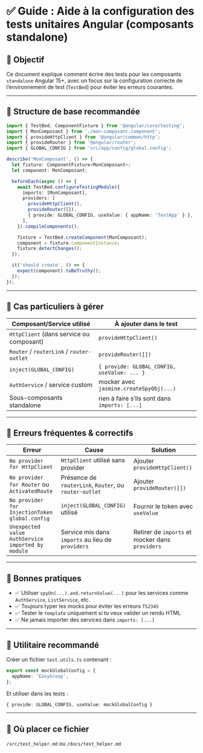 # ✅ Guide : Aide à la configuration des tests unitaires Angular (composants standalone)

## 🎯 Objectif

Ce document explique comment écrire des tests pour les composants `standalone` Angular 15+, avec un focus sur la configuration correcte de l’environnement de test (`TestBed`) pour éviter les erreurs courantes.

---

## 🧱 Structure de base recommandée

```ts
import { TestBed, ComponentFixture } from '@angular/core/testing';
import { MonComposant } from './mon-composant.component';
import { provideHttpClient } from '@angular/common/http';
import { provideRouter } from '@angular/router';
import { GLOBAL_CONFIG } from 'src/app/config/global.config';

describe('MonComposant', () => {
  let fixture: ComponentFixture<MonComposant>;
  let component: MonComposant;

  beforeEach(async () => {
    await TestBed.configureTestingModule({
      imports: [MonComposant],
      providers: [
        provideHttpClient(),
        provideRouter([]),
        { provide: GLOBAL_CONFIG, useValue: { appName: 'TestApp' } },
      ],
    }).compileComponents();

    fixture = TestBed.createComponent(MonComposant);
    component = fixture.componentInstance;
    fixture.detectChanges();
  });

  it('should create', () => {
    expect(component).toBeTruthy();
  });
});
```

---

## 🧪 Cas particuliers à gérer

| Composant/Service utilisé | À ajouter dans le test |
|---------------------------|-------------------------|
| `HttpClient` (dans service ou composant) | `provideHttpClient()` |
| `Router` / `routerLink` / `router-outlet` | `provideRouter([])` |
| `inject(GLOBAL_CONFIG)` | `{ provide: GLOBAL_CONFIG, useValue: ... }` |
| `AuthService` / service custom | mocker avec `jasmine.createSpyObj(...)` |
| Sous-composants standalone | rien à faire s’ils sont dans `imports: [...]` |

---

## 🛑 Erreurs fréquentes & correctifs

| Erreur | Cause | Solution |
|-------|-------|----------|
| `No provider for HttpClient` | `HttpClient` utilisé sans provider | Ajouter `provideHttpClient()` |
| `No provider for Router` ou `ActivatedRoute` | Présence de `routerLink`, `Router`, ou `router-outlet` | Ajouter `provideRouter([])` |
| `No provider for InjectionToken global.config` | `inject(GLOBAL_CONFIG)` utilisé | Fournir le token avec `useValue` |
| `Unexpected value AuthService imported by module` | Service mis dans `imports` au lieu de `providers` | Retirer de `imports` et mocker dans `providers` |

---

## 🧠 Bonnes pratiques

- ✅ Utiliser `spyOn(...).and.returnValue(...)` pour les services comme `AuthService`, `ListService`, etc.
- ✅ Toujours typer les mocks pour éviter les erreurs `TS2345`
- ✅ Tester le `template` uniquement si tu veux valider un rendu HTML
- ✅ Ne jamais importer des services dans `imports: [...]`

---

## 🧰 Utilitaire recommandé

Créer un fichier `test.utils.ts` contenant :

```ts
export const mockGlobalConfig = {
  appName: 'EasyGroup',
};
```

Et utiliser dans les tests :

```ts
{ provide: GLOBAL_CONFIG, useValue: mockGlobalConfig }
```

---

## 📁 Où placer ce fichier

`/src/test_helper.md` ou `/docs/test_helper.md`
